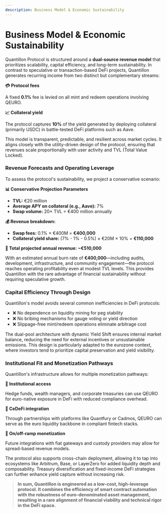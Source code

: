 ```yaml
---
description: Business Model & Economic Sustainability
---
```


# Business Model & Economic Sustainability

Quantillon Protocol is structured around a **dual-source revenue model** that prioritizes scalability, capital efficiency, and long-term sustainability. In contrast to speculative or transaction-based DeFi projects, Quantillon generates recurring income from two distinct but complementary streams:

**💳 Protocol fees**

A fixed **0.1%** fee is levied on all mint and redeem operations involving QEURO.

**📈 Collateral yield**

The protocol captures **10%** of the yield generated by deploying collateral (primarily USDC) in battle-tested DeFi platforms such as Aave.

This model is transparent, predictable, and resilient across market cycles. It aligns closely with the utility-driven design of the protocol, ensuring that revenues scale proportionally with user activity and TVL (Total Value Locked).

### Revenue Forecasts and Operating Leverage

To assess the protocol's sustainability, we project a conservative scenario:

**📊 Conservative Projection Parameters**

* **TVL:** €20 million
* **Average APY on collateral (e.g., Aave):** 7%
* **Swap volume:** 20× TVL = €400 million annually

**💰 Revenue breakdown:**

* **Swap fees:** 0.1% × €400M = **€400,000**
* **Collateral yield share:** (7% - 1% - 0.5%) × €20M × 10% = **€110,000**

**🎯 Total projected annual revenue: \~€510,000**

With an estimated annual burn rate of **€400,000**—including audits, development, infrastructure, and community engagement—the protocol reaches operating profitability even at modest TVL levels. This provides Quantillon with the rare advantage of financial sustainability without requiring speculative growth.

### Capital Efficiency Through Design

Quantillon's model avoids several common inefficiencies in DeFi protocols:

* ❌ No dependence on liquidity mining for peg stability
* ❌ No bribing mechanisms for gauge voting or yield direction
* ❌ Slippage-free mint/redeem operations eliminate arbitrage cost

The dual-pool architecture with dynamic Yield Shift ensures internal market balance, reducing the need for external incentives or unsustainable emissions. This design is particularly adapted to the eurozone context, where investors tend to prioritize capital preservation and yield visibility.

### Institutional Fit and Monetization Pathways

Quantillon's infrastructure allows for multiple monetization pathways:

**🏢 Institutional access**

Hedge funds, wealth managers, and corporate treasuries can use QEURO for euro-native exposure in DeFi with reduced compliance overhead.

**🔗 CeDeFi integration**

Through partnerships with platforms like Quantfury or Cadmos, QEURO can serve as the euro liquidity backbone in compliant fintech stacks.

**🌉 On/off-ramp monetization**

Future integrations with fiat gateways and custody providers may allow for spread-based revenue models.

The protocol also supports cross-chain deployment, allowing it to tap into ecosystems like Arbitrum, Base, or LayerZero for added liquidity depth and composability. Treasury diversification and fixed-income DeFi strategies can further enhance yield capture without increasing risk.

> **In sum, Quantillon is engineered as a low-cost, high-leverage protocol. It combines the efficiency of smart contract automation with the robustness of euro-denominated asset management, resulting in a rare alignment of financial viability and technical rigor in the DeFi space.**
